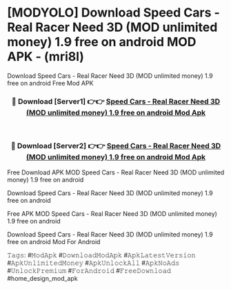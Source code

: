 # [MODYOLO] Download Speed Cars - Real Racer Need 3D (MOD unlimited money) 1.9 free on android MOD APK - (mri8l)
Download Speed Cars - Real Racer Need 3D (MOD unlimited money) 1.9 free on android Free Mod APK

<div align="center">
<h3>🔴 Download [Server1] 👉👉 <a href="https://apk-comot.site?title=Speed_Cars_-_Real_Racer_Need_3D_(MOD_unlimited_money)_1.9_free_on_android">Speed Cars - Real Racer Need 3D (MOD unlimited money) 1.9 free on android Mod Apk</a></h3><br>

<h3>🔴 Download [Server2] 👉👉 <a href="https://apk-comot.site?title=Speed_Cars_-_Real_Racer_Need_3D_(MOD_unlimited_money)_1.9_free_on_android">Speed Cars - Real Racer Need 3D (MOD unlimited money) 1.9 free on android Mod Apk</a></h3>
</div>


Free Download APK MOD Speed Cars - Real Racer Need 3D (MOD unlimited money) 1.9 free on android

Download Speed Cars - Real Racer Need 3D (MOD unlimited money) 1.9 free on android 

Free APK MOD Speed Cars - Real Racer Need 3D (MOD unlimited money) 1.9 free on android 

Download Speed Cars - Real Racer Need 3D (MOD unlimited money) 1.9 free on android Mod For Android

𝚃𝚊𝚐𝚜: #𝙼𝚘𝚍𝙰𝚙𝚔 #𝙳𝚘𝚠𝚗𝚕𝚘𝚊𝚍𝙼𝚘𝚍𝙰𝚙𝚔 #𝙰𝚙𝚔𝙻𝚊𝚝𝚎𝚜𝚝𝚅𝚎𝚛𝚜𝚒𝚘𝚗 #𝙰𝚙𝚔𝚄𝚗𝚕𝚒𝚖𝚒𝚝𝚎𝚍𝙼𝚘𝚗𝚎𝚢 #𝙰𝚙𝚔𝚄𝚗𝚕𝚘𝚌𝚔𝙰𝚕𝚕 #𝙰𝚙𝚔𝙽𝚘𝙰𝚍𝚜 #𝚄𝚗𝚕𝚘𝚌𝚔𝙿𝚛𝚎𝚖𝚒𝚞𝚖 #𝙵𝚘𝚛𝙰𝚗𝚍𝚛𝚘𝚒𝚍 #𝙵𝚛𝚎𝚎𝙳𝚘𝚠𝚗𝚕𝚘𝚊𝚍 #home_design_mod_apk